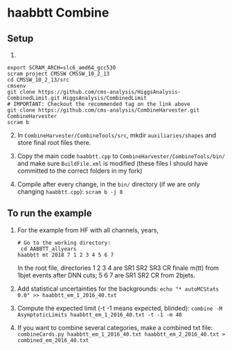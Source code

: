 # haabbtt Combine

## Setup

1. 

```
export SCRAM_ARCH=slc6_amd64_gcc530
scram project CMSSW CMSSW_10_2_13
cd CMSSW_10_2_13/src
cmsenv
git clone https://github.com/cms-analysis/HiggsAnalysis-CombinedLimit.git HiggsAnalysis/CombinedLimit
# IMPORTANT: Checkout the recommended tag on the link above
git clone https://github.com/cms-analysis/CombineHarvester.git CombineHarvester
scram b
```

2. In `CombineHarvester/CombineTools/src`, mkdir `auxiliaries/shapes` and store final root files there.

3. Copy the main code `haabbtt.cpp` to `CombineHarvester/CombineTools/bin/` and make sure `BuildFile.xml` is modified
   (these files I should have committed to the correct folders in my fork)

4. Compile after every change, in the `bin/` directory (if we are only changing `haabbtt.cpp`):
   `scram b -j 8`

## To run the example
1. For the example from HF with all channels, years, 

   ```
   # Go to the working directory:
    cd AABBTT_allyears
   haabbtt mt 2018 7 1 2 3 4 5 6 7
   ```

   In the root file, directories 1 2 3 4 are SR1 SR2 SR3 CR finale m(tt) from 1bjet events after DNN cuts; 5 6 7 are SR1 SR2 CR from 2bjets.

2. Add statistical uncertainties for the backgrounds: 
   `echo "* autoMCStats 0.0" >> haabbtt_em_1_2016_40.txt`

3. Compute the expected limit (-t -1 means expected, blinded): 
   `combine -M AsymptoticLimits haabbtt_em_1_2016_40.txt -t -1 -m 40`

4. If you want to combine several categories, make a combined txt file:
   `combineCards.py haabbtt_em_1_2016_40.txt haabbtt_em_2_2016_40.txt > combined_em_2016_40.txt` 